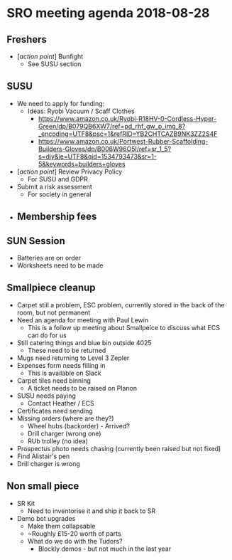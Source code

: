 # SRO meeting agenda 2018-08-28

## Freshers

- [*action point*] Bunfight
    - See SUSU section

## SUSU

- We need to apply for funding:
    - Ideas: Ryobi Vacuum / Scaff Clothes
        - https://www.amazon.co.uk/Ryobi-R18HV-0-Cordless-Hyper-Green/dp/B079QB6XW7/ref=pd_rhf_gw_p_img_8?_encoding=UTF8&psc=1&refRID=YB2CHTCAZB9NK3ZZ2S4F
        - https://www.amazon.co.uk/Portwest-Rubber-Scaffolding-Builders-Gloves/dp/B006W96O5I/ref=sr_1_5?s=diy&ie=UTF8&qid=1534793473&sr=1-5&keywords=builders+gloves
- [*action point*] Review Privacy Policy
    - For SUSU and GDPR
- Submit a risk assessment
    - For society in general
- Membership fees
    - 

## SUN Session
- Batteries are on order
- Worksheets need to be made

## Smallpiece cleanup
- Carpet still a problem, ESC problem, currently stored in the back of the room, but not permanent 
- Need an agenda for meeting with Paul Lewin
    - This is a follow up meeting about Smallpeice to discuss what ECS can do for us
- Still catering things and blue bin outside 4025
    - These need to be returned
- Mugs need returning to Level 3 Zepler
- Expenses form needs filling in 
    - This is available on Slack
- Carpet tiles need binning
    - A ticket needs to be raised on Planon
- SUSU needs paying
    - Contact Heather / ECS
- Certificates need sending 
- Missing orders (where are they?)
    - Wheel hubs (backorder) - Arrived?
    - Drill charger (wrong one)
    - RUb trolley (no idea) 
- Prospectus photo needs chasing (currently been raised but not fixed)
- Find Alistair's pen
- Drill charger is wrong 

## Non small piece
- SR Kit
    - Need to inventorise it and ship it back to SR
- Demo bot upgrades
    - Make them collapsable 
    - ~Roughly £15-20 worth of parts
    - What do we do with the Tudors?
        - Blockly demos - but not much in the last year
